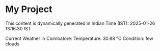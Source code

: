 # My Project

This content is dynamically generated in Indian Time (IST): 2025-01-26 13:16:30 IST


Current Weather in Coimbatore:
Temperature: 30.88 °C
Condition: few clouds
